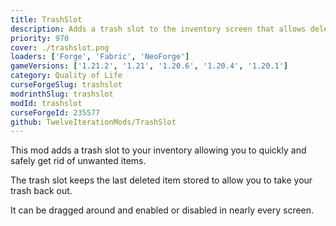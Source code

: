 ```yaml
---
title: TrashSlot
description: Adds a trash slot to the inventory screen that allows deletion of unwanted items.
priority: 970
cover: ./trashslot.png
loaders: ['Forge', 'Fabric', 'NeoForge']
gameVersions: ['1.21.2', '1.21', '1.20.6', '1.20.4', '1.20.1']
category: Quality of Life
curseForgeSlug: trashslot
modrinthSlug: trashslot
modId: trashslot
curseForgeId: 235577
github: TwelveIterationMods/TrashSlot
---
```


This mod adds a trash slot to your inventory allowing you to quickly and safely get rid of unwanted items.

The trash slot keeps the last deleted item stored to allow you to take your trash back out.

It can be dragged around and enabled or disabled in nearly every screen.